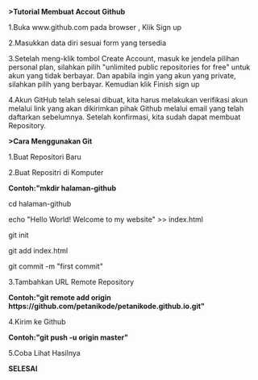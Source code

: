 <b>>Tutorial Membuat Accout Github</b>
<p>1.Buka www.github.com pada browser , Klik Sign up</p>
<p>2.Masukkan data diri sesuai form  yang tersedia</p>
<p>3.Setelah meng-klik tombol Create Account, masuk ke jendela pilihan personal plan, silahkan pilih "unlimited public repositories for free" untuk akun yang tidak berbayar. Dan apabila ingin yang akun yang private, silahkan pilih yang berbayar.  Kemudian klik Finish sign up</p>
<p>4.Akun GitHub telah selesai dibuat, kita harus melakukan verifikasi akun melalui link yang akan dikirimkan pihak Github melalui email yang telah daftarkan sebelumnya. Setelah konfirmasi, kita sudah dapat membuat Repository.</p>
<p><b>>Cara Menggunakan Git</p></b>
<p>1.Buat Repositori Baru</p>
<p>2.Buat Repositri di Komputer</p>
</p><b>Contoh:"mkdir halaman-github</b></p>
            <p>cd halaman-github</p>
            <p>echo "Hello World! Welcome to my website" >> index.html</p>
            <p>git init</p>
            <p>git add index.html</p>
            <p>git commit -m "first commit"</p>
<p>3.Tambahkan URL Remote Repository</p>
     <b>Contoh:"git remote add origin https://github.com/petanikode/petanikode.github.io.git"</b>
<p>4.Kirim ke Github</p>
     <b>Contoh:"git push -u origin master"</b>
<p>5.Coba Lihat Hasilnya</p>
<b>SELESAI</b>
